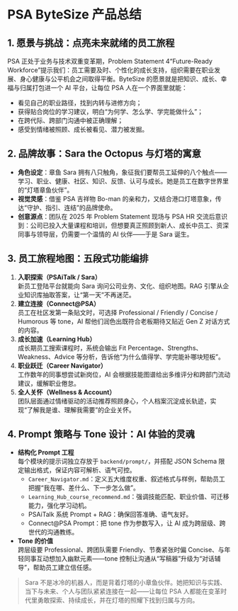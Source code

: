 # PSA ByteSize 产品总结

## 1. 愿景与挑战：点亮未来就绪的员工旅程
PSA 正处于业务与技术双重变革期，Problem Statement 4“Future-Ready Workforce”提示我们：员工需要及时、个性化的成长支持，组织需要在职业发展、身心健康与公平机会之间取得平衡。ByteSize 的愿景就是把知识、成长、幸福与归属打包进一个 AI 平台，让每位 PSA 人在一个界面里就能：
- 看见自己的职业路径，找到内转与进修方向；
- 获得贴合岗位的学习建议，明白“为何学、怎么学、学完能做什么”；
- 在跨代际、跨部门沟通中被正确理解；
- 感受到情绪被照顾、成长被看见、潜力被发掘。

## 2. 品牌故事：Sara the Octopus 与灯塔的寓意
- **角色设定**：章鱼 Sara 拥有八只触角，象征我们要帮员工延伸的八个触点——学习、职业、健康、社区、知识、反馈、认可与成长。她是员工在数字世界里的“灯塔章鱼伙伴”。
- **视觉灵感**：借鉴 PSA 吉祥物 Bo-man 的亲和力，又结合港口灯塔意象，传达“守护、指引、连结”的品牌使命。
- **创意源点**：团队在 2025 年 Problem Statement 现场与 PSA HR 交流后意识到：公司已投入大量课程和培训，但想要真正照顾到新人、成长中员工、资深同事与领导层，仍需要一个温情的 AI 伙伴——于是 Sara 诞生。

## 3. 员工旅程地图：五段式功能编排
1. **入职探索（PSAiTalk / Sara）**  
   新员工登陆平台就能向 Sara 询问公司业务、文化、组织地图。RAG 引擎从企业知识库抽取答案，让“第一天”不再迷茫。
2. **建立连接（Connect@PSA）**  
   员工在社区发第一条贴文时，可选择 Professional / Friendly / Concise / Humorous 等 tone，AI 帮他们润色出既符合老板期待又贴近 Gen Z 对话方式的内容。
3. **成长加速（Learning Hub）**  
   成长期员工搜索课程时，系统会输出 Fit Percentage、Strengths、Weakness、Advice 等分析，告诉他“为什么值得学、学完能补哪块短板”。
4. **职业跃迁（Career Navigator）**  
   工作数年的同事想尝试新岗位，AI 会根据技能图谱给出多维评分和跨部门流动建议，缓解职业倦怠。
5. **全人关怀（Wellness & Account）**  
   团队层面通过情绪驱动的活动推荐照顾身心，个人档案沉淀成长轨迹，实现“了解我是谁、理解我需要”的企业关怀。

## 4. Prompt 策略与 Tone 设计：AI 体验的灵魂
- **结构化 Prompt 工程**  
  每个模块的提示词独立存放于 `backend/prompt/`，并搭配 JSON Schema 限定输出格式，保证内容可解析、语气可控。  
  - `Career_Navigator.md`：定义五大维度权重、叙述格式与样例，帮助员工把握“我在哪、差什么、下一步怎么做”。  
  - `Learning_Hub_course_recommend.md`：强调技能匹配、职业价值、可迁移能力，强化学习动机。  
  - PSAiTalk 系统 Prompt + RAG：确保回答准确、语气友好。  
  - Connect@PSA Prompt：把 tone 作为参数写入，让 AI 成为跨层级、跨世代的沟通教练。
- **Tone 的价值**  
  跨层级要 Professional、跨团队需要 Friendly、节奏紧张时偏 Concise、与年轻同事互动想加入幽默元素——tone 控制让沟通从“写稿器”升级为“对话辅导”，帮助员工建立信任感。

> Sara 不是冰冷的机器人，而是背着灯塔的小章鱼伙伴。她把知识与实践、当下与未来、个人与团队紧紧连接在一起——让每位 PSA 人都能在变革时代里勇敢探索、持续成长，并在灯塔的照耀下找到归属与方向。
